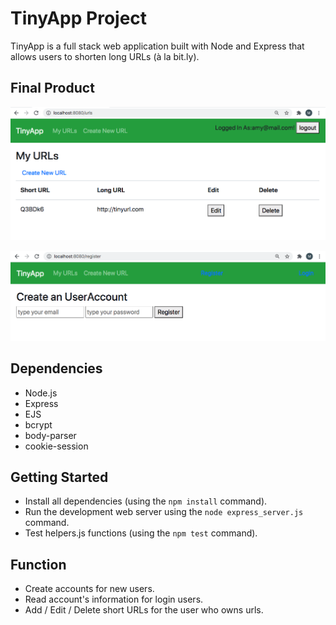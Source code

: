 # TinyApp Project

TinyApp is a full stack web application built with Node and Express that allows users to shorten long URLs (à la bit.ly).

## Final Product

!["screenshot of URLs page"](https://github.com/maggiezhao11/tinyapp/blob/master/docs/urls-page.png)

!["screenshot of register page"](https://github.com/maggiezhao11/tinyapp/blob/master/docs/register-page.png)

## Dependencies

- Node.js
- Express
- EJS
- bcrypt
- body-parser
- cookie-session

## Getting Started

- Install all dependencies (using the `npm install` command).
- Run the development web server using the `node express_server.js` command.
- Test helpers.js functions (using the `npm test` command).

## Function
- Create accounts for new users.
- Read account's information for login users.
- Add / Edit / Delete short URLs for the user who owns urls.

